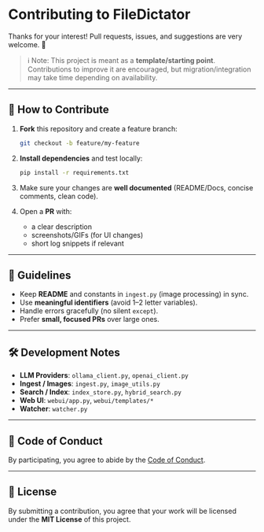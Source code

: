 # Contributing to FileDictator

Thanks for your interest! Pull requests, issues, and suggestions are very welcome. 🚀

> ℹ️ Note: This project is meant as a **template/starting point**. Contributions to improve it are encouraged, but migration/integration may take time depending on availability.

---

## 🔧 How to Contribute

1. **Fork** this repository and create a feature branch:

   ```bash
   git checkout -b feature/my-feature
   ```
2. **Install dependencies** and test locally:

   ```bash
   pip install -r requirements.txt
   ```
3. Make sure your changes are **well documented** (README/Docs, concise comments, clean code).
4. Open a **PR** with:

   * a clear description
   * screenshots/GIFs (for UI changes)
   * short log snippets if relevant

---

## 📏 Guidelines

* Keep **README** and constants in `ingest.py` (image processing) in sync.
* Use **meaningful identifiers** (avoid 1–2 letter variables).
* Handle errors gracefully (no silent `except`).
* Prefer **small, focused PRs** over large ones.

---

## 🛠 Development Notes

* **LLM Providers**: `ollama_client.py`, `openai_client.py`
* **Ingest / Images**: `ingest.py`, `image_utils.py`
* **Search / Index**: `index_store.py`, `hybrid_search.py`
* **Web UI**: `webui/app.py`, `webui/templates/*`
* **Watcher**: `watcher.py`

---

## 🤝 Code of Conduct

By participating, you agree to abide by the [Code of Conduct](CODE_OF_CONDUCT.md).

---

## 📄 License

By submitting a contribution, you agree that your work will be licensed under the **MIT License** of this project.
